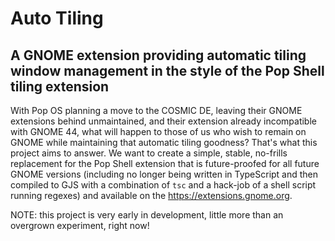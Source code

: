 # Auto Tiling
## A GNOME extension providing automatic tiling window management in the style of the Pop Shell tiling extension

With Pop OS planning a move to the COSMIC DE, leaving their GNOME extensions behind unmaintained, and their extension already incompatible with GNOME 44, what will happen to those of us who wish to remain on GNOME while maintaining that automatic tiling goodness? That's what this project aims to answer. We want to create a simple, stable, no-frills replacement for the Pop Shell extension that is future-proofed for all future GNOME versions (including no longer being written in TypeScript and then compiled to GJS with a combination of `tsc` and a hack-job of a shell script running regexes) and available on the https://extensions.gnome.org.

NOTE: this project is very early in development, little more than an overgrown experiment, right now!
